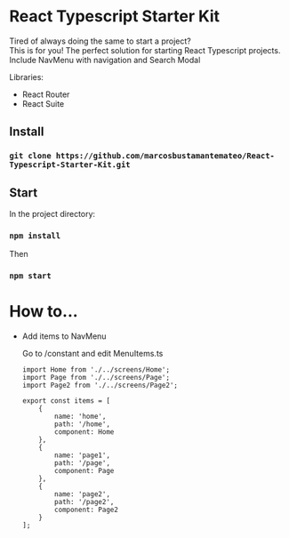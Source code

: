 # React Typescript Starter Kit

Tired of always doing the same to start a project?<br>
This is for you! The perfect solution for starting React Typescript projects. <br>
Include NavMenu with navigation and Search Modal

Libraries:

  - React Router
  - React Suite

## Install

### `git clone https://github.com/marcosbustamantemateo/React-Typescript-Starter-Kit.git`

## Start

In the project directory:

### `npm install`

Then

### `npm start`

# How to...

- Add items to NavMenu

  Go to /constant and edit MenuItems.ts
  
  ```
  import Home from './../screens/Home';
  import Page from './../screens/Page';
  import Page2 from './../screens/Page2';

  export const items = [
      {
          name: 'home',
          path: '/home',
          component: Home
      },
      {
          name: 'page1',
          path: '/page',
          component: Page
      },
      {
          name: 'page2',
          path: '/page2',
          component: Page2
      }
  ];
  ```



